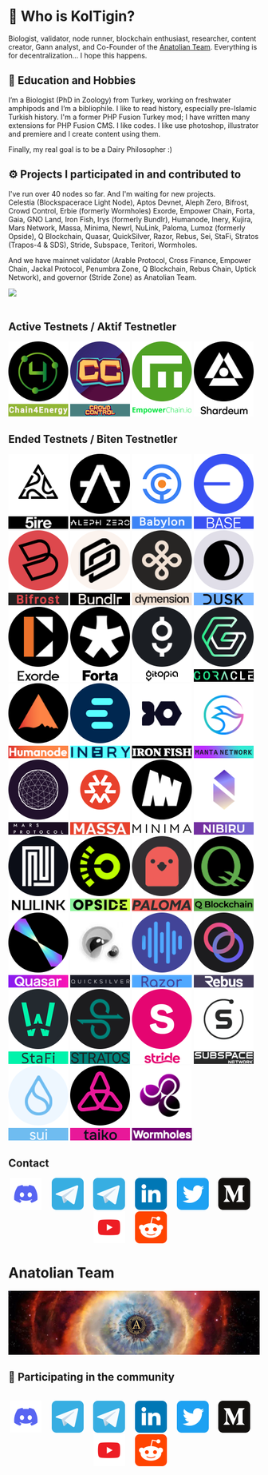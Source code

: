 # 🧬 Who is KolTigin?
Biologist, validator, node runner, blockchain enthusiast, researcher, content creator, Gann analyst, and Co-Founder of the [Anatolian Team](https://github.com/AnatolianTeam). Everything is for decentralization... I hope this happens.

## 🎣 Education and Hobbies
I’m a Biologist (PhD in Zoology) from Turkey, working on freshwater amphipods and I’m a bibliophile. I like to read history, especially pre-Islamic Turkish history. I'm a former PHP Fusion Turkey mod; I have written many extensions for PHP Fusion CMS. I like codes. I like use photoshop, illustrator and premiere and I create content using them.

Finally, my real goal is to be a Dairy Philosopher :)

## ⚙️ Projects I participated in and contributed to
I've run over 40 nodes so far. And I'm waiting for new projects.<br />
Celestia (Blockspacerace Light Node), Aptos Devnet, Aleph Zero, Bifrost, Crowd Control, Erbie (formerly Wormholes) Exorde, Empower Chain, Forta, Gaia, GNO Land, Iron Fish, Irys (formerly Bundlr), Humanode, Inery, Kujira, Mars Network, Massa, Minima, Newrl, NuLink, Paloma, Lumoz (formerly Opside), Q Blockchain, Quasar, QuickSilver, Razor, Rebus, Sei, StaFi, Stratos (Trapos-4 & SDS), Stride, Subspace, Teritori, Wormholes. 

And we have mainnet validator (Arable Protocol, Cross Finance, Empower Chain, Jackal Protocol, Penumbra Zone, Q Blockchain, Rebus Chain, Uptick Network), and governor (Stride Zone) as Anatolian Team.

<div align="center">
  <div style="display: flex; align-items: flex-start;">
    <img align="top" src="https://komarev.com/ghpvc/?username=koltigin&color=brightgreen" height='35'/>
<br />
<br />
  </div>
</div>


## Active Testnets / Aktif Testnetler

[<img src='https://github.com/koltigin/koltigin/blob/main/logos/chain4energy.png' alt='c4e'>](https://explorer-testnet.c4e.io/validators/c4evaloper1n72vp5xs7ym7705t0rwtgxt6v3s0t307n7dk3w) [<img src='https://github.com/koltigin/koltigin/blob/main/logos/crowdcontrol.png' alt='crowdcontrol'>](https://explorer.kjnodes.com/cardchain-testnet/staking/ccvaloper1vecesanll83q8np8d7ktgs0c3fegutkdr9eacp) [<img src='https://github.com/koltigin/koltigin/blob/main/logos/empowerchain.png' alt='babylon'>](https://empower.explorers.guru/validator/empowervaloper1a2sjsmud92g39ta2uysgc3legu8cefw8lz3lh9)  [<img src='https://github.com/koltigin/koltigin/blob/main/logos/shardeum.png' alt='shardeum'>](https://#) 

## Ended Testnets / Biten Testnetler

[<img src='https://github.com/koltigin/koltigin/blob/main/logos/5ire.png' alt='5ire'>](https://#) [<img src='https://github.com/koltigin/koltigin/blob/main/logos/alephzero.png' alt='alephzero'>](https://#) [<img src='https://github.com/koltigin/koltigin/blob/main/logos/babylon.png' alt='babylon'>](https://babylon.explorers.guru/validator/bbnvaloper1n72vp5xs7ym7705t0rwtgxt6v3s0t3072mja6l) [<img src='https://github.com/koltigin/koltigin/blob/main/logos/base.png?raw=true' alt='base'>](https://#) [<img src='https://github.com/koltigin/koltigin/blob/main/logos/bifrost.png' alt='bifrost'>](https://#) [<img src='https://github.com/koltigin/koltigin/blob/main/logos/bundlr.png' alt='base'>](https://#) [<img src='https://github.com/koltigin/koltigin/blob/main/logos/dymension.png' alt='dymension'>](https://dymension.explorers.guru/validator/dymvaloper1hpc6du6mtzkjankhyxa78f5y7dp2p84dqd0egu) [<img src='https://github.com/koltigin/koltigin/blob/main/logos/dusknetwork.png' alt='dusknetwork'>](https://#) [<img src='https://github.com/koltigin/koltigin/blob/main/logos/exorde.png' alt='exorde'>](https://#) [<img src='https://github.com/koltigin/koltigin/blob/main/logos/forta.png' alt='forta'>](https://#)  [<img src='https://github.com/koltigin/koltigin/blob/main/logos/gitopia.png' alt='gitopia'>](https://#) [<img src='https://github.com/koltigin/koltigin/blob/main/logos/goracle.png?raw=true' alt='goracle'>](https://#) [<img src='https://github.com/koltigin/koltigin/blob/main/logos/humanode.png' alt='humanode'>](https://#) [<img src='https://github.com/koltigin/koltigin/blob/main/logos/inery.png' alt='c4e'>](https://explorer.inery.io/master-nodes/account_info/?name=koltigin) [<img src='https://github.com/koltigin/koltigin/blob/main/logos/ironfish.png' alt='ironfish'>](https://#) [<img src='https://github.com/koltigin/koltigin/blob/main/logos/mantanetwork.png' alt='mantanetwork'>](https://#) [<img src='https://github.com/koltigin/koltigin/blob/main/logos/marsprotocol.png' alt='marsprotocol'>](https://#) [<img src='https://github.com/koltigin/koltigin/blob/main/logos/massa.png' alt='massa'>](https://test.massa.net/v1/) [<img src='https://github.com/koltigin/koltigin/blob/main/logos/minima.png' alt='minima'>](https://#) [<img src='https://github.com/koltigin/koltigin/blob/main/logos/nibiru.png' alt='nibiru'>](https://nibiru.explorers.guru/validator/nibivaloper1n72vp5xs7ym7705t0rwtgxt6v3s0t3077ern5f) [<img src='https://github.com/koltigin/koltigin/blob/main/logos/nulink.png' alt='nulink'>](https://#) [<img src='https://github.com/koltigin/koltigin/blob/main/logos/opside.png' alt='opside'>](https://pre-alpha-beacon.opside.info/validator/1521) [<img src='https://github.com/koltigin/koltigin/blob/main/logos/paloma.png' alt='paloma'>](https://) [<img src='https://github.com/koltigin/koltigin/blob/main/logos/qblockchain.png' alt='qblockchain'>](https://#) [<img src='https://github.com/koltigin/koltigin/blob/main/logos/quasar.png' alt='quasar'>](https://#) [<img src='https://github.com/koltigin/koltigin/blob/main/logos/quicksilver.png' alt='quicksilver'>](https://#) [<img src='https://github.com/koltigin/koltigin/blob/main/logos/razor.png' alt='razor'>](https://#) [<img src='https://github.com/koltigin/koltigin/blob/main/logos/rebus.png' alt='rebus'>](https://#) [<img src='https://github.com/koltigin/koltigin/blob/main/logos/stafi.png' alt='stafi'>](https://#) [<img src='https://github.com/koltigin/koltigin/blob/main/logos/stratos.png' alt='stratos'>](https://#) [<img src='https://github.com/koltigin/koltigin/blob/main/logos/stride.png' alt='stride'>](https://#) [<img src='https://github.com/koltigin/koltigin/blob/main/logos/subspace.png' alt='subspace'>](https://#) [<img src='https://github.com/koltigin/koltigin/blob/main/logos/sui.png' alt='sui'>](https://#) [<img src='https://github.com/koltigin/koltigin/blob/main/logos/taiko.png' alt='taiko'>](https://) [<img src='https://github.com/koltigin/koltigin/blob/main/logos/wormholes.png' alt='wormholes'>](https://www.wormholesscan.com/#/AccountDetail/0xc1Dd4aE2C303ea86394345CE0CD3523Aa6fa70Ca)


## Contact

<div align="center">
  <a href="https://discordapp.com/users/837933958280904737"><img src="https://github.com/koltigin/koltigin/blob/main/static/discord.svg" width="64" /></a>
  &nbsp; &nbsp;
  <a href="https://t.me/mehmetkoltigin"><img src="https://github.com/koltigin/koltigin/blob/main/static/telegram.svg" width="64" /></a>
  &nbsp; &nbsp;
  <a href="https://t.me/AnatolianTeam"><img src="https://github.com/koltigin/koltigin/blob/main/static/telegram.svg" width="64" /></a>
  &nbsp; &nbsp;
  <a href="https://www.linkedin.com/company/"><img src="https://github.com/koltigin/koltigin/blob/main/static/linkedin.svg" width="64" /></a>
  &nbsp; &nbsp;
  <a href="https://twitter.com/mehmetkoltigin"><img src="https://github.com/koltigin/koltigin/blob/main/static/twitter.svg" width="64" /></a>
  &nbsp; &nbsp;
  <a href="https://medium.com/@mehmetkoltigin"><img src="https://github.com/koltigin/koltigin/blob/main/static/medium.svg" width="64" /></a>
  &nbsp; &nbsp;
  <a href="https://www.youtube.com/@mehmetkoltigin"><img src="https://github.com/koltigin/koltigin/blob/main/static/youtube.svg" width="64" /></a>
  &nbsp; &nbsp;
  <a href="https://www.reddit.com/user/MehmetKolTigin" target="_blank" rel="noopener noreferrer"><img src="https://github.com/koltigin/koltigin/blob/main/static/reddit.svg" width="64" /></a>
  &nbsp; &nbsp;
</div>

# Anatolian Team
<a href="https://anatolianteam.com/"><img src="/static/Anatolian-Team-GitHub-Banner.jpg" /></a>
## 🙋 Participating in the community

<br/>

<div align="center">
  <a href="https://discord.gg/AnatolianTeam#9538"><img src="/static/discord.svg" width="64" /></a>
  &nbsp; &nbsp;
  <a href="https://t.me/AnatolianTeamduyuru"><img src="/static/telegram.svg" width="64" /></a>
  &nbsp; &nbsp;
  <a href="https://t.me/AnatolianTeam"><img src="/static/telegram.svg" width="64" /></a>
  &nbsp; &nbsp;
  <a href="https://www.linkedin.com/company/anatolianteam"><img src="/static/linkedin.svg" width="64" /></a>
  &nbsp; &nbsp;
  <a href="https://twitter.com/AnatolianTeam"><img src="/static/twitter.svg" width="64" /></a>
  &nbsp; &nbsp;
  <a href="https://medium.com/AnatolianTeam"><img src="/static/medium.svg" width="64" /></a>
  &nbsp; &nbsp;
  <a href="https://www.youtube.com/@AnatolianTeam"><img src="/static/youtube.svg" width="64" /></a>
  &nbsp; &nbsp;
  <a href="https://www.reddit.com/r/AnatolianTeam" target="_blank" rel="noopener noreferrer"><img src="/static/reddit.svg" width="64" /></a>  
  &nbsp; &nbsp;
</div>
